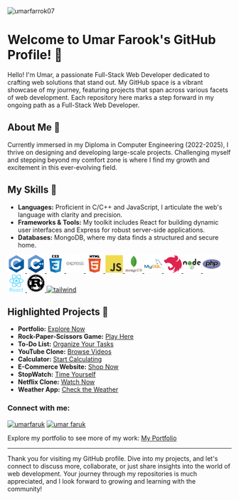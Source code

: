 <p align="left"> <img src="https://komarev.com/ghpvc/?username=umarfarrok07&label=Profile%20views&color=0e75b6&style=flat" alt="umarfarrok07" /> </p>

<!DOCTYPE html>
<html lang="en">
<head>
    <meta charset="UTF-8">
    <meta name="viewport" content="width=device-width, initial-scale=1.0">
    <title>Umar Farook's Profile</title>
</head>
<body>

<h1>Welcome to Umar Farook's GitHub Profile! 👋</h1>

<p>Hello! I'm Umar, a passionate Full-Stack Web Developer dedicated to crafting web solutions that stand out. My GitHub space is a vibrant showcase of my journey, featuring projects that span across various facets of web development. Each repository here marks a step forward in my ongoing path as a Full-Stack Web Developer.</p>

<h2>About Me 📘</h2>

<p>Currently immersed in my Diploma in Computer Engineering (2022-2025), I thrive on designing and developing large-scale projects. Challenging myself and stepping beyond my comfort zone is where I find my growth and excitement in this ever-evolving field.</p>

<h2>My Skills 🚀</h2>

<ul>
    <li><strong>Languages:</strong> Proficient in C/C++ and JavaScript, I articulate the web's language with clarity and precision.</li>
    <li><strong>Frameworks & Tools:</strong> My toolkit includes React for building dynamic user interfaces and Express for robust server-side applications.</li>
    <li><strong>Databases:</strong> MongoDB, where my data finds a structured and secure home.</li>
</ul>
<p align="left"> <a href="https://www.cprogramming.com/" target="_blank" rel="noreferrer"> <img src="https://raw.githubusercontent.com/devicons/devicon/master/icons/c/c-original.svg" alt="c" width="40" height="40"/> </a> <a href="https://www.w3schools.com/cpp/" target="_blank" rel="noreferrer"> <img src="https://raw.githubusercontent.com/devicons/devicon/master/icons/cplusplus/cplusplus-original.svg" alt="cplusplus" width="40" height="40"/> </a> <a href="https://www.w3schools.com/css/" target="_blank" rel="noreferrer"> <img src="https://raw.githubusercontent.com/devicons/devicon/master/icons/css3/css3-original-wordmark.svg" alt="css3" width="40" height="40"/> </a> <a href="https://expressjs.com" target="_blank" rel="noreferrer"> <img src="https://raw.githubusercontent.com/devicons/devicon/master/icons/express/express-original-wordmark.svg" alt="express" width="40" height="40"/> </a> <a href="https://www.w3.org/html/" target="_blank" rel="noreferrer"> <img src="https://raw.githubusercontent.com/devicons/devicon/master/icons/html5/html5-original-wordmark.svg" alt="html5" width="40" height="40"/> </a> <a href="https://developer.mozilla.org/en-US/docs/Web/JavaScript" target="_blank" rel="noreferrer"> <img src="https://raw.githubusercontent.com/devicons/devicon/master/icons/javascript/javascript-original.svg" alt="javascript" width="40" height="40"/> </a> <a href="https://www.mongodb.com/" target="_blank" rel="noreferrer"> <img src="https://raw.githubusercontent.com/devicons/devicon/master/icons/mongodb/mongodb-original-wordmark.svg" alt="mongodb" width="40" height="40"/> </a> <a href="https://www.mysql.com/" target="_blank" rel="noreferrer"> <img src="https://raw.githubusercontent.com/devicons/devicon/master/icons/mysql/mysql-original-wordmark.svg" alt="mysql" width="40" height="40"/> </a> <a href="https://nestjs.com/" target="_blank" rel="noreferrer"> <img src="https://raw.githubusercontent.com/devicons/devicon/master/icons/nestjs/nestjs-plain.svg" alt="nestjs" width="40" height="40"/> </a> <a href="https://nodejs.org" target="_blank" rel="noreferrer"> <img src="https://raw.githubusercontent.com/devicons/devicon/master/icons/nodejs/nodejs-original-wordmark.svg" alt="nodejs" width="40" height="40"/> </a> <a href="https://www.php.net" target="_blank" rel="noreferrer"> <img src="https://raw.githubusercontent.com/devicons/devicon/master/icons/php/php-original.svg" alt="php" width="40" height="40"/> </a> <a href="https://reactjs.org/" target="_blank" rel="noreferrer"> <img src="https://raw.githubusercontent.com/devicons/devicon/master/icons/react/react-original-wordmark.svg" alt="react" width="40" height="40"/> </a> <a href="https://www.rust-lang.org" target="_blank" rel="noreferrer"> <img src="https://raw.githubusercontent.com/devicons/devicon/master/icons/rust/rust-plain.svg" alt="rust" width="40" height="40"/> </a> <a href="https://tailwindcss.com/" target="_blank" rel="noreferrer"> <img src="https://www.vectorlogo.zone/logos/tailwindcss/tailwindcss-icon.svg" alt="tailwind" width="40" height="40"/> </a> </p>


<h2>Highlighted Projects 🌟</h2>

<ul>
    <li><strong>Portfolio:</strong> <a href="https://umarfarook07.github.io/Umar-Projects/portfolio/">Explore Now</a></li>
    <li><strong>Rock-Paper-Scissors Game:</strong> <a href="https://umarfarook07.github.io/Umar-Projects/rock-paper-scissor-game/">Play Here</a></li>
    <li><strong>To-Do List:</strong> <a href="https://umarfarook07.github.io/Umar-Projects/todo-list/">Organize Your Tasks</a></li>
    <li><strong>YouTube Clone:</strong> <a href="https://umarfarook07.github.io/Umar-Projects/youtube-clone/">Browse Videos</a></li>
    <li><strong>Calculator:</strong> <a href="https://umarfarook07.github.io/Umar-Projects/calculator/">Start Calculating</a></li>
    <li><strong>E-Commerce Website:</strong> <a href="https://umarfarook07.github.io/Umar-Projects/E-Commerce-Website/my-react-app/index.html">Shop Now</a></li>
    <li><strong>StopWatch:</strong> <a href="https://umarfarook07.github.io/Umar-Projects/StopWatch/">Time Yourself</a></li>
    <li><strong>Netflix Clone:</strong> <a href="https://umarfarook07.github.io/Umar-Projects/Netflix%20Clone/Landing-Page/">Watch Now</a></li>
    <li><strong>Weather App:</strong> <a href="https://umarfarook07.github.io/Umar-Projects/Whether-App/">Check the Weather</a></li>
</ul>

<h3 align="left">Connect with me:</h3>
<p align="left">
<a href="https://x.com/Umarfaruk_07" target="blank"><img align="center" src="https://raw.githubusercontent.com/rahuldkjain/github-profile-readme-generator/master/src/images/icons/Social/twitter.svg" alt="umarfaruk" height="30" width="40" /></a>
<a href="https://www.linkedin.com/in/umar-faruk-8a79a9282?utm_source=share&utm_campaign=share_via&utm_content=profile&utm_medium=android_app" target="blank"><img align="center" src="https://raw.githubusercontent.com/rahuldkjain/github-profile-readme-generator/master/src/images/icons/Social/linked-in-alt.svg" alt="umar faruk" height="30" width="40" /></a>
</p>

<p>Explore my portfolio to see more of my work: <a href="https://umarfarook07.github.io/Umar-Projects/portfolio/">My Portfolio</a></p>

<hr>

<p>Thank you for visiting my GitHub profile. Dive into my projects, and let's connect to discuss more, collaborate, or just share insights into the world of web development. Your journey through my repositories is much appreciated, and I look forward to growing and learning with the community!</p>

</body>
</html>